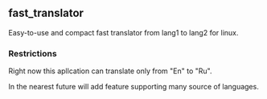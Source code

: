 ## fast_translator
Easy-to-use and compact fast translator from lang1 to lang2 for linux.

### Restrictions
Right now this apllcation can translate only from "En" to "Ru".

In the nearest future will add feature supporting many source of languages.

